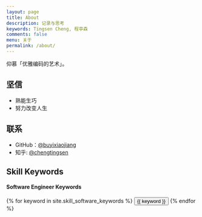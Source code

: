 ```yaml
---
layout: page
title: About
description: 记录与思考
keywords: Tingsen Cheng, 程亭森
comments: false
menu: 关于
permalink: /about/
---
```


仰慕「优雅编码的艺术」。

## 坚信

* 熟能生巧
* 努力改变人生

## 联系

* GitHub：[@buyixiaojiang](https://github.com/buyixiaojiang)
* 知乎: [@chengtingsen](https://www.zhihu.com/people/cheng-ting-sen/activities)


## Skill Keywords

#### Software Engineer Keywords
<div class="btn-inline">
    {% for keyword in site.skill_software_keywords %}
    <button class="btn btn-outline" type="button">{{ keyword }}</button>
    {% endfor %}
</div>

